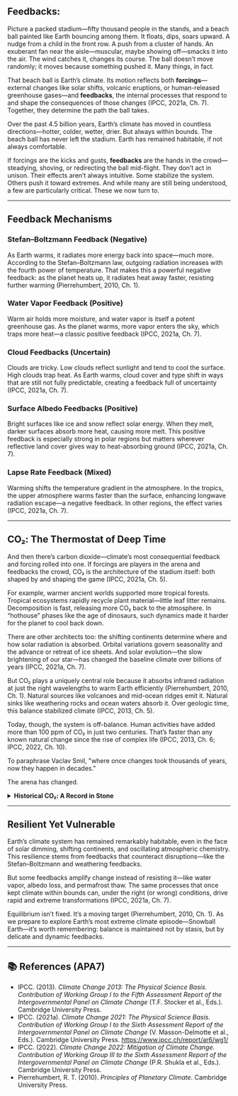 ## Feedbacks:  

Picture a packed stadium—fifty thousand people in the stands, and a beach ball painted like Earth bouncing among them. It floats, dips, soars upward. A nudge from a child in the front row. A push from a cluster of hands. An exuberant fan near the aisle—muscular, maybe showing off—smacks it into the air. The wind catches it, changes its course. The ball doesn’t move randomly; it moves because something pushed it. Many things, in fact.

That beach ball is Earth’s climate. Its motion reflects both **forcings**—external changes like solar shifts, volcanic eruptions, or human-released greenhouse gases—and **feedbacks**, the internal processes that respond to and shape the consequences of those changes (IPCC, 2021a, Ch. 7). Together, they determine the path the ball takes.

Over the past 4.5 billion years, Earth’s climate has moved in countless directions—hotter, colder, wetter, drier. But always within bounds. The beach ball has never left the stadium. Earth has remained habitable, if not always comfortable.

If forcings are the kicks and gusts, **feedbacks** are the hands in the crowd—steadying, shoving, or redirecting the ball mid-flight. They don’t act in unison. Their effects aren’t always intuitive. Some stabilize the system. Others push it toward extremes. And while many are still being understood, a few are particularly critical. These we now turn to.

---

## Feedback Mechanisms

### Stefan–Boltzmann Feedback (Negative)  
As Earth warms, it radiates more energy back into space—much more. According to the Stefan–Boltzmann law, outgoing radiation increases with the fourth power of temperature. That makes this a powerful negative feedback: as the planet heats up, it radiates heat away faster, resisting further warming (Pierrehumbert, 2010, Ch. 1).

### Water Vapor Feedback (Positive)  
Warm air holds more moisture, and water vapor is itself a potent greenhouse gas. As the planet warms, more vapor enters the sky, which traps more heat—a classic positive feedback (IPCC, 2021a, Ch. 7).

### Cloud Feedbacks (Uncertain)  
Clouds are tricky. Low clouds reflect sunlight and tend to cool the surface. High clouds trap heat. As Earth warms, cloud cover and type shift in ways that are still not fully predictable, creating a feedback full of uncertainty (IPCC, 2021a, Ch. 7).

### Surface Albedo Feedbacks (Positive)  
Bright surfaces like ice and snow reflect solar energy. When they melt, darker surfaces absorb more heat, causing more melt. This positive feedback is especially strong in polar regions but matters wherever reflective land cover gives way to heat-absorbing ground (IPCC, 2021a, Ch. 7).

### Lapse Rate Feedback (Mixed)  
Warming shifts the temperature gradient in the atmosphere. In the tropics, the upper atmosphere warms faster than the surface, enhancing longwave radiation escape—a negative feedback. In other regions, the effect varies (IPCC, 2021a, Ch. 7).

---

## CO₂: The Thermostat of Deep Time  

And then there’s carbon dioxide—climate’s most consequential feedback and forcing rolled into one. If forcings are players in the arena and feedbacks the crowd, CO₂ is the architecture of the stadium itself: both shaped by and shaping the game (IPCC, 2021a, Ch. 5).

For example, warmer ancient worlds supported more tropical forests. Tropical ecosystems rapidly recycle plant material—little leaf litter remains. Decomposition is fast, releasing more CO₂ back to the atmosphere. In “hothouse” phases like the age of dinosaurs, such dynamics made it harder for the planet to cool back down.

There are other architects too: the shifting continents determine where and how solar radiation is absorbed. Orbital variations govern seasonality and the advance or retreat of ice sheets. And solar evolution—the slow brightening of our star—has changed the baseline climate over billions of years (IPCC, 2021a, Ch. 7).

But CO₂ plays a uniquely central role because it absorbs infrared radiation at just the right wavelengths to warm Earth efficiently (Pierrehumbert, 2010, Ch. 1). Natural sources like volcanoes and mid-ocean ridges emit it. Natural sinks like weathering rocks and ocean waters absorb it. Over geologic time, this balance stabilized climate (IPCC, 2013, Ch. 5).

Today, though, the system is off-balance. Human activities have added more than 100 ppm of CO₂ in just two centuries. That’s faster than any known natural change since the rise of complex life (IPCC, 2013, Ch. 6; IPCC, 2022, Ch. 10).

To paraphrase Vaclav Smil, "where once changes took thousands of years, now they happen in decades."

The arena has changed.

<details>
<summary><strong>Historical CO₂: A Record in Stone</strong></summary>
<p>Rock layers show CO₂ levels above 3,000 ppm in ancient hothouse periods and below 200 ppm during ice ages. These shifts played out over millions of years. We’ve added over 100 ppm in just two centuries (IPCC, 2013, Ch. 5).</p>
</details>

---

## Resilient Yet Vulnerable  

Earth’s climate system has remained remarkably habitable, even in the face of solar dimming, shifting continents, and oscillating atmospheric chemistry. This resilience stems from feedbacks that counteract disruptions—like the Stefan–Boltzmann and weathering feedbacks.

But some feedbacks amplify change instead of resisting it—like water vapor, albedo loss, and permafrost thaw. The same processes that once kept climate within bounds can, under the right (or wrong) conditions, drive rapid and extreme transformations (IPCC, 2021a, Ch. 7).

Equilibrium isn’t fixed. It’s a moving target (Pierrehumbert, 2010, Ch. 1). As we prepare to explore Earth’s most extreme climate episode—Snowball Earth—it’s worth remembering: balance is maintained not by stasis, but by delicate and dynamic feedbacks.

---

## 📚 References (APA7)

- IPCC. (2013). *Climate Change 2013: The Physical Science Basis. Contribution of Working Group I to the Fifth Assessment Report of the Intergovernmental Panel on Climate Change* (T.F. Stocker et al., Eds.). Cambridge University Press.  
- IPCC. (2021a). *Climate Change 2021: The Physical Science Basis. Contribution of Working Group I to the Sixth Assessment Report of the Intergovernmental Panel on Climate Change* (V. Masson-Delmotte et al., Eds.). Cambridge University Press. https://www.ipcc.ch/report/ar6/wg1/  
- IPCC. (2022). *Climate Change 2022: Mitigation of Climate Change. Contribution of Working Group III to the Sixth Assessment Report of the Intergovernmental Panel on Climate Change* (P.R. Shukla et al., Eds.). Cambridge University Press.  
- Pierrehumbert, R. T. (2010). *Principles of Planetary Climate*. Cambridge University Press.
